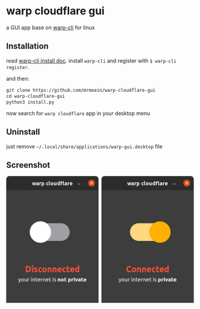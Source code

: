 # warp cloudflare gui

a GUI app base on [warp-cli](https://developers.cloudflare.com/warp-client/get-started/linux) for linux

## Installation

read [warp-cli install doc](https://developers.cloudflare.com/warp-client/get-started/linux). install `warp-cli` and
register with `$ warp-cli register`.

and then:

```
git clone https://github.com/mrmoein/warp-cloudflare-gui
cd warp-cloudflare-gui
python3 install.py
```

now search for `warp cloudflare` app in your desktop menu

## Uninstall

just remove `~/.local/share/applications/warp-gui.desktop` file

## Screenshot

![warp cloudflare gui](icons/Screenshot.png)